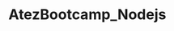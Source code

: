 # AtezBootcamp_Nodejs
<p align="left">
<a href="https://github.com/ftmd909/AtezBootcamp_Nodejs/blob/main/WorksWeek1/work1/Work1.js" target=" blank"><img align="center" - Faktoriyel hesabı yapan bir fonksiyon yazmanız (Ipucu: Fonksiyona 3 verildiği zaman sonucun 6 olarak dönmesini beklerim ama String bir değer verirsem bana bir hata bilgisi paylaşması lazım, bunun varyasyonları ile düşünüp başka koşullarda ne dönmesi gerekir kontrolleri sağlamanızı da isterim )
2 - Birden fazla değişken ya da sınırız değişken alan bir fonksiyon yazarak çarpma işlemi yapmanız (1. Madde tarafında ki ipucu geçerli)

